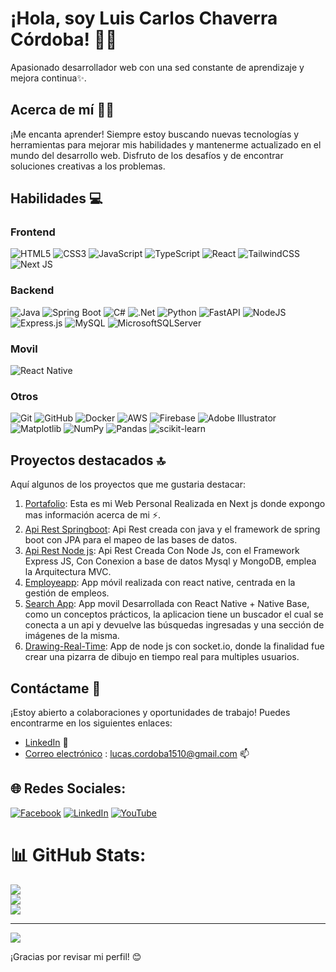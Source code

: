 # ¡Hola, soy Luis Carlos Chaverra Córdoba! 🌱👋

Apasionado desarrollador web con una sed constante de aprendizaje y mejora continua✨. 

## Acerca de mí 🧑‍💻

¡Me encanta aprender! Siempre estoy buscando nuevas tecnologías y herramientas para mejorar mis habilidades y mantenerme actualizado en el mundo del desarrollo web. Disfruto de los desafíos y de encontrar soluciones creativas a los problemas.

## Habilidades 💻

### Frontend

![HTML5](https://img.shields.io/badge/html5-%23E34F26.svg?style=for-the-badge&logo=html5&logoColor=white) 
![CSS3](https://img.shields.io/badge/css3-%231572B6.svg?style=for-the-badge&logo=css3&logoColor=white) 
![JavaScript](https://img.shields.io/badge/javascript-%23323330.svg?style=for-the-badge&logo=javascript&logoColor=%23F7DF1E) 
![TypeScript](https://img.shields.io/badge/typescript-%23007ACC.svg?style=for-the-badge&logo=typescript&logoColor=white) 
![React](https://img.shields.io/badge/react-%2320232a.svg?style=for-the-badge&logo=react&logoColor=%2361DAFB) 
![TailwindCSS](https://img.shields.io/badge/tailwindcss-%2338B2AC.svg?style=for-the-badge&logo=tailwind-css&logoColor=white) 
![Next JS](https://img.shields.io/badge/Next-black?style=for-the-badge&logo=next.js&logoColor=white)

### Backend
![Java](https://img.shields.io/badge/Java-%23ED8B00.svg?style=for-the-badge&logo=java&logoColor=white)
![Spring Boot](https://img.shields.io/badge/Spring_Boot-6DB33F?style=for-the-badge&logo=spring-boot&logoColor=white)
![C#](https://img.shields.io/badge/c%23-%23239120.svg?style=for-the-badge&logo=csharp&logoColor=white)
![.Net](https://img.shields.io/badge/.NET-5C2D91?style=for-the-badge&logo=.net&logoColor=white) 
![Python](https://img.shields.io/badge/python-3670A0?style=for-the-badge&logo=python&logoColor=ffdd54) 
![FastAPI](https://img.shields.io/badge/FastAPI-005571?style=for-the-badge&logo=fastapi) 
![NodeJS](https://img.shields.io/badge/node.js-6DA55F?style=for-the-badge&logo=node.js&logoColor=white)
![Express.js](https://img.shields.io/badge/express.js-%23404d59.svg?style=for-the-badge&logo=express&logoColor=%2361DAFB)
![MySQL](https://img.shields.io/badge/mysql-%2300000f.svg?style=for-the-badge&logo=mysql&logoColor=white) 
![MicrosoftSQLServer](https://img.shields.io/badge/Microsoft%20SQL%20Server-CC2927?style=for-the-badge&logo=microsoft%20sql%20server&logoColor=white)

### Movil
![React Native](https://img.shields.io/badge/react_native-%2320232a.svg?style=for-the-badge&logo=react&logoColor=%2361DAFB) 

### Otros
![Git](https://img.shields.io/badge/git-%23F05033.svg?style=for-the-badge&logo=git&logoColor=white) 
![GitHub](https://img.shields.io/badge/github-%23121011.svg?style=for-the-badge&logo=github&logoColor=white)
![Docker](https://img.shields.io/badge/docker-%230db7ed.svg?style=for-the-badge&logo=docker&logoColor=white)
![AWS](https://img.shields.io/badge/AWS-%23FF9900.svg?style=for-the-badge&logo=amazon-aws&logoColor=white)
![Firebase](https://img.shields.io/badge/firebase-%23039BE5.svg?style=for-the-badge&logo=firebase) 
![Adobe Illustrator](https://img.shields.io/badge/adobe%20illustrator-%23FF9A00.svg?style=for-the-badge&logo=adobe%20illustrator&logoColor=white) 
![Matplotlib](https://img.shields.io/badge/Matplotlib-%23ffffff.svg?style=for-the-badge&logo=Matplotlib&logoColor=black) 
![NumPy](https://img.shields.io/badge/numpy-%23013243.svg?style=for-the-badge&logo=numpy&logoColor=white) 
![Pandas](https://img.shields.io/badge/pandas-%23150458.svg?style=for-the-badge&logo=pandas&logoColor=white)
![scikit-learn](https://img.shields.io/badge/scikit--learn-%23F7931E.svg?style=for-the-badge&logo=scikit-learn&logoColor=white)

## Proyectos destacados 🔝

Aquí algunos de los proyectos que me gustaria destacar:

1. [Portafolio]([https://github.com/lcchaverra/LuDev-React](https://github.com/lcchaverra/Lucas-Portafolio)): Esta es mi Web Personal Realizada en Next js donde expongo mas información acerca de mi ⚡.
2. [Api Rest Springboot](https://github.com/lcchaverra/api-springboot-test): Api Rest creada con java y el framework de spring boot con JPA para el mapeo de las bases de datos.
3. [Api Rest Node js](https://github.com/lcchaverra/api-node): Api Rest Creada Con Node Js, con el Framework Express JS, Con Conexion a base de datos Mysql y MongoDB, emplea la Arquitectura MVC.
4. [Employeapp](https://github.com/lcchaverra/employeapp): App móvil realizada con react native, centrada en la gestión de empleos.
5. [Search App](https://github.com/lcchaverra/TestApp): App movil Desarrollada con React Native + Native Base, como un conceptos prácticos, la aplicacion tiene un buscador el cual se conecta a un api y devuelve las búsquedas ingresadas y una sección de imágenes de la misma.
7. [Drawing-Real-Time](https://github.com/lcchaverra/Drawing-Real-Time): App de node js con socket.io, donde la finalidad fue crear una pizarra de dibujo en tiempo real para multiples usuarios.

## Contáctame 📩

¡Estoy abierto a colaboraciones y oportunidades de trabajo! Puedes encontrarme en los siguientes enlaces:

- [LinkedIn](https://www.linkedin.com/in/lcchaverra/) 💬
- [Correo electrónico](lucas.cordoba1510@gmail.com) : lucas.cordoba1510@gmail.com 📫

## 🌐 Redes Sociales:
[![Facebook](https://img.shields.io/badge/Facebook-%231877F2.svg?logo=Facebook&logoColor=white)](https://facebook.com/https://web.facebook.com/Lucas.cord2/) 
[![LinkedIn](https://img.shields.io/badge/LinkedIn-%230077B5.svg?logo=linkedin&logoColor=white)](https://linkedin.com/in/https://www.linkedin.com/in/lcchaverra/) 
[![YouTube](https://img.shields.io/badge/YouTube-%23FF0000.svg?logo=YouTube&logoColor=white)](https://youtube.com/@https://www.youtube.com/channel/UCN9sFtkCpOEhnpw0TQLohvw) 

# 📊 GitHub Stats:
![](https://github-readme-stats.vercel.app/api?username=lcchaverra&theme=dark&hide_border=false&include_all_commits=false&count_private=false)<br/>
![](https://github-readme-streak-stats.herokuapp.com/?user=lcchaverra&theme=dark&hide_border=false)<br/>
![](https://github-readme-stats.vercel.app/api/top-langs/?username=lcchaverra&theme=dark&hide_border=false&include_all_commits=false&count_private=false&layout=compact)

---
[![](https://visitcount.itsvg.in/api?id=lcchaverra&icon=0&color=0)](https://visitcount.itsvg.in)

¡Gracias por revisar mi perfil! 😊
